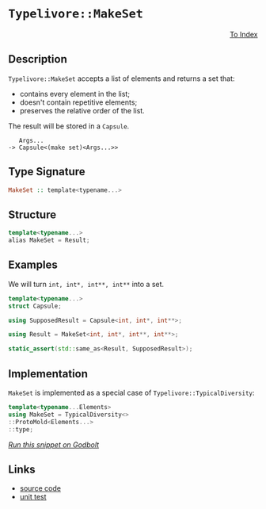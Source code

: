 <!-- Copyright 2024 Feng Mofan
SPDX-License-Identifier: Apache-2.0 -->

# `Typelivore::MakeSet`

<p style='text-align: right;'><a href="../../../facilities/metafunctions.md#typelivore-make-set">To Index</a></p>

## Description

`Typelivore::MakeSet` accepts a list of elements and returns a set that:

- contains every element in the list;
- doesn't contain repetitive elements;
- preserves the relative order of the list.

The result will be stored in a `Capsule`.

<pre><code>   Args...
-> Capsule&lt;(make set)&lt;Args...&gt;&gt;</code></pre>

## Type Signature

```Haskell
MakeSet :: template<typename...>
```

## Structure

```C++
template<typename...>
alias MakeSet = Result;
```

## Examples

We will turn `int, int*, int**, int**` into a set.

```C++
template<typename...>
struct Capsule;

using SupposedResult = Capsule<int, int*, int**>;

using Result = MakeSet<int, int*, int**, int**>;

static_assert(std::same_as<Result, SupposedResult>);
```

## Implementation

`MakeSet` is implemented as a special case of `Typelivore::TypicalDiversity`:

```C++
template<typename...Elements>
using MakeSet = TypicalDiversity<>
::ProtoMold<Elements...>
::type;
```

[*Run this snippet on Godbolt*](https://godbolt.org/#z:OYLghAFBqd5QCxAYwPYBMCmBRdBLAF1QCcAaPECAMzwBtMA7AQwFtMQByARg9KtQYEAysib0QXACx8BBAKoBnTAAUAHpwAMvAFYTStJg1DIApACYAQuYukl9ZATwDKjdAGFUtAK4sGIAKwAzKSuADJ4DJgAcj4ARpjEIABsZqQADqgKhE4MHt6%2BAcEZWY4C4ZExLPGJKbaY9qUMQgRMxAR5Pn5BdQ05za0E5dFxCcmpCi1tHQXdEwNDldVjAJS2qF7EyOwc5oERyN5YANQmgW5ejrSEAJ6n2CYaAIIPjwSYLGkGb6duBNdpjFYmAAdKC7i8JsQvA4jm4mGkFF56KcrE8Xm8Pl9MD8/gDmGxQcCAJIMBQAhyYdDYehsQQKcFPSHQghHAAq/zwoloABE8AA3BIla4gI5pLyxK7II4TdAgEC4zAAfTwWEENx%2BJLJmApVJpjAI9MC2EJLxMAHZUY8jtajhjPkxvmcFfjMEdNeTHEZqe99aRbf9AQTQQAlTATb20g0Mq02pkw5TEVBEACynnQLxtJwtGczNq8WSM/oBJ0C3OlBFlKAE%2BEaYhzuZLbnrDdjFbleAUitiTCUitQVB%2BzZbuZlcoVytVjj%2BGtJHoiwAj%2BrupCHw5t7LSnLEvIFxCFq4bdzlfLEXkwfoPuY3W55/MFNwvTzX645XJ39%2BnZ3d2reup9dMJP1vwcedF0EaNhyPeUAzHd57TeI4EyTVBU1odMzlDcM9QAsEjTHAMUWbc1uUItEnxtO0sRxAMXTdWcf1A7CCAg1soXjRMUzTGctRAr0mJY61zUtYd83nItXVOMtRyrBgaxyOtyMPM5L0zaSOy7HslX7QdFOfVtK3HFV9XVL96N4hd%2BKNFddL0tlX23O893VGyWygk9vHPE4XIbOEESRbFTJ438wINE0rK8mNn18xFkUCj1KRChRALooLGP/ZijUvKCFVIyKsxIwJLWbSiHQC34aKBQlEoEo5RMLVD0BLMskM4tCfkSsL7kK01dJKx1yrxSrQWqzLdLq4AjgaxUWUkxCOJQrizg63DsHwgFcuIjanj6srnSG4ERvuJ5xsmpgAGtMCETAZtLOzNzfRz92U0bHjlFqFrapamKSlaXjWgKiqeAB6AAqMHwYhoGXlBsHWWwIRWXBqHgYh1GQeR540TMPYGAOLxjh%2BC46BMo7MdeOCqKdCqg2BaM4xZaL/K2x4TqELw0mKSlMKRG6y0Z2K3AiAg/SFkGRcEMHwW6siWYLCbudoXnTouq6MsFwRxYIMWjlF7XdalwHHjmRxkEVHslDaCBpIUIEzcNNwFeFo42Y5zIubDHm7mWFEOFWWhOH8Xg/A4LRSFQTgm0saxpXWTYJOxnhSAITRfdWM6AjMYEzTMSQAA5c/8DQAE5/DMDQklz4J/Y4SReBYCQNA0Uhg9D8OOF4BQQCb5OQ990g4FgGBEBAdYCDFYWKAgNAPjoBIoiBThVFzpIAFokkkI5gGQKUpGBMxeEpQgSBVPR%2BEEEQxHYKQZEERQVHUXvSF0LhSAAd2IeFOB4P2A6DlOw84AAeQuOPI4/YjhL1XuvTe28ji7zMEcCAHgZ70GICcBOyxeA9y0KsCASBp6blQeQSgBDZ6JGAFIVINBFaCkoLEf%2BsQIitGFNwXgjDmDEGuIA2I2gfxf14NPSMgCGC0BYaHLAsQvDADhLQWgndWGkCwCwQwwBxCP3wMQBiAp5Gh0wKobUFxtiJyFvUf%2BVxYgf04R4LA/8CDEDwPXBRu5Yhu25O8FRVwjAp1WFQAwwAFAADU8CYFfoAvE/Cb7CC5FfaQZ95BKDUP/Z%2B%2BgVEoGsNYfQeBYid0gKsVAaRGjyJXjKSSpgo6WDLrwVAu57FYByRAVYdgGLOAgK4aYfgX5hAiMMKoowX7FGyAIdpegBmNAWCMRIL8mkgQEP0KYnhOh6GmY0OZgxumLD6bYSY7QFkFCmds8ZvTJmNNjlsCQP8OCB2bv/NuEDl5rw3lvHekg96INwEfNBuwuCYKTt41YCBMBMCwIkBppB06SECMCIugQzSSA0JIHOSRG7%2BCSEXfQnBa6kHroELgwIkhcArkXXOBL/CSC4P4aFSRrmPzbh3Luvze64KHngkeICLjEKnqgFBc8F4cFaCwPkZoV5MCOAcFRcCi7Alxbomsx9ZQvziRfcQ184l30SY/XQqR36f1YRcq5LcqlALZSycB/LBXCtFQYQsXBJXSsQcgwhCR0GBDMD87BfcWWkKIZPL1owzVCrFUYG1XAm7ULeHuOhDCmGcIiew5h3DeEOAiYI/UwjRH/wkVImRciIlKI8dscReBNEgW0f/PRBi3gRJMdXUO5jLHXGsQWrB9jHGJ2ca49xRhPGgEZXwPxgTgmhPCQoxV0SJCxNkGqh%2BodNUpK8WUqwlhMnZPgHkgpOQiklNLAu6wlSw41KMvUxp9Rml%2BFabJYZnTZKHKWP0zIgzci7I6eke9Yz1kTKWSemZTRtmXp6Ke1ZN7NlzHmfkZ9IG1kVA/d8tYGwzkwervqm5nAjj%2BotYGiaNqpXAg0G82VnyMFYL%2BaQAFQLRigurpi7Fkr4VmgpWaM0gQEWSHXi/A1AD262Hpe6pl8AWWj3Hhy31xB55sE4Py6BLAFB8ilHyLDWIJgH3wyfBVsglUxMiVOpJIBgjarSPwvVf8aVGrHhcMBVBUPEBYJJ6Tsn5OlQmParljqCOBECG67x/d8HObIUJnzqCQAyY5oqOTRdFQKYIGbKz68%2BB0HDZ3CA9DH5xpjQolLXCeF8IUSmwQaaxG8EzdIsQOaFF5q7U2xRRatFhjLfo5Ahiq2CFMY/OtzDG22JbRE9tSg3HKK7fOTzvimD%2BKCSEsJjAImjsvuOzTCTp06B03O4w6Sl3mKPWHddAh5FA1HDuiprcD11NXf%2B79LgL1Pr0F0qDRyRmvpyH%2B0ZOQgOTJOys39F2plfre/Md9N39kDD/RB575zYNxxB4hozrcUMSY3lJmTRxQvAgi3hj5zrvlEcZf8wFwLKAXKoyAMwkq3P%2BELmSxubmzQV2pVDzjndu7EfBWaPedGuBSCLrR6FXAzToo4IESHhrOM8YufvanAuMc4NWLuLIzhJBAA%3D)

## Links

- [source code](../../../../conceptrodon/descend/descend/typelivore/make_set.hpp)
- [unit test](../../../../tests/unit/metafunctions/typelivore/make_set.test.hpp)
